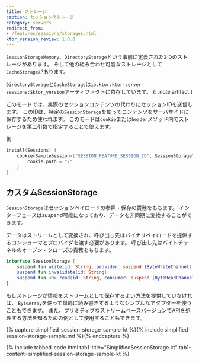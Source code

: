 ```yaml
---
title: ストレージ
caption: セッションストレージ
category: servers
redirect_from:
- /features/sessions/storages.html
ktor_version_review: 1.0.0
---
```


`SessionStorageMemory`、`DirectoryStorage`という事前に定義された2つのストレージがあります。
そして他の組み合わせ可能なストレージとして`CacheStorage`があります。

`DirectoryStorage`と`CacheStorage`は`io.ktor:ktor-server-sessions:$ktor_version`アーティファクトに依存しています。
{: .note.artifact } 

このモードでは、実際のセッションコンテンツの代わりにセッションIDを送信します。
このIDは、特定の`SessionStorage`を使ってコンテンツをサーバサイドに保存するため使われます。
このモードは`cookie`または`header`メソッド内でストレージを第二引数で指定することで使えます。

例:

```kotlin
install(Sessions) {
    cookie<SampleSession>("SESSION_FEATURE_SESSION_ID", SessionStorageMemory()) {
        cookie.path = "/"
    }
}
```

## カスタムSessionStorage

`SessionStorage`はセッションペイロードの参照・保存の責務をもちます。
インターフェースは*suspend*可能になっており、データを非同期に変換することができます。

データはストリームとして変換され、呼び出し先はバイナリペイロードを提供するコンシューマとプロバイダを渡す必要があります。
呼び出し先はバイトチャネルのオープン・クローズの責務をもちます。

```kotlin
interface SessionStorage {
    suspend fun write(id: String, provider: suspend (ByteWriteChannel) -> Unit)
    suspend fun invalidate(id: String)
    suspend fun <R> read(id: String, consumer: suspend (ByteReadChannel) -> R): R
}
```

もしストレージが情報をストリームとして保存するよい方法を提供していなければ、
`ByteArray`を使って単純に読み書きするようなシンプルなアダプターを使うこともできます。
また、プリミティブなストリームベースバージョンでAPIを処理する方法を知るための例として使用することもできます。

{% capture simplified-session-storage-sample-kt %}{% include simplified-session-storage-sample.md %}{% endcapture %}

{% include tabbed-code.html
    tab1-title="SimplifiedSessionStorage.kt" tab1-content=simplified-session-storage-sample-kt
%}
